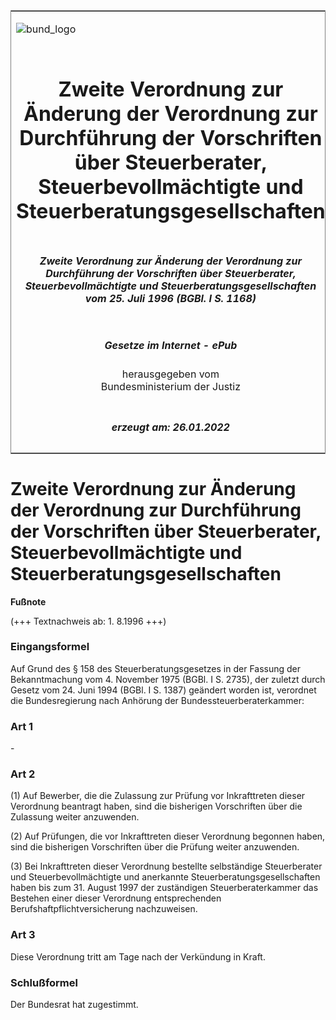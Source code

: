 <span id="DECKBLATT.html"></span>

<table border="0" frame="border" width="100%">

<tr valign="top">

<td align="left">

![bund\_logo](BfJ_2021_Web_de_de.gif)

</td>

<td align="right">

 

</td>

</tr>

<tr align="center" valign="middle">

<td colspan="2">

# Zweite Verordnung zur Änderung der Verordnung zur Durchführung der Vorschriften über Steuerberater, Steuerbevollmächtigte und Steuerberatungsgesellschaften

</td>

</tr>

<tr align="center" valign="middle">

<td colspan="2">

##### Zweite Verordnung zur Änderung der Verordnung zur Durchführung der Vorschriften über Steuerberater, Steuerbevollmächtigte und Steuerberatungsgesellschaften vom 25. Juli 1996 (BGBl. I S. 1168)

</td>

</tr>

<tr align="center" valign="middle">

<td colspan="2">

  
  

##### Gesetze im Internet - ePub  
  
herausgegeben vom  
Bundesministerium der Justiz

</td>

</tr>

<tr align="center" valign="bottom">

<td colspan="2">

  
  

##### erzeugt am: 26.01.2022

</td>

</tr>

</table>

<span id="BJNR116800996.html"></span>

# Zweite Verordnung zur Änderung der Verordnung zur Durchführung der Vorschriften über Steuerberater, Steuerbevollmächtigte und Steuerberatungsgesellschaften

<div>

  
**Fußnote**

<div class="jnhtml">

<div>

<div class="jurAbsatz">

(+++ Textnachweis ab: 1. 8.1996 +++)

</div>

</div>

</div>

</div>

<span id="BJNR116800996BJNE000100310.html"></span>

### Eingangsformel  

<div>

<div class="jnhtml">

<div>

<div class="jurAbsatz">

Auf Grund des § 158 des Steuerberatungsgesetzes in der Fassung der
Bekanntmachung vom 4. November 1975 (BGBl. I S. 2735), der zuletzt durch
Gesetz vom 24. Juni 1994 (BGBl. I S. 1387) geändert worden ist,
verordnet die Bundesregierung nach Anhörung der
Bundessteuerberaterkammer:

</div>

</div>

</div>

</div>

<span id="BJNR116800996BJNE000200310.html"></span>

### Art 1  

<div>

<div class="jnhtml">

<div>

<div class="jurAbsatz">

\-

</div>

</div>

</div>

</div>

<span id="BJNR116800996BJNE000300310.html"></span>

### Art 2  

<div>

<div class="jnhtml">

<div>

<div class="jurAbsatz">

(1) Auf Bewerber, die die Zulassung zur Prüfung vor Inkrafttreten dieser
Verordnung beantragt haben, sind die bisherigen Vorschriften über die
Zulassung weiter anzuwenden.

</div>

<div class="jurAbsatz">

(2) Auf Prüfungen, die vor Inkrafttreten dieser Verordnung begonnen
haben, sind die bisherigen Vorschriften über die Prüfung weiter
anzuwenden.

</div>

<div class="jurAbsatz">

(3) Bei Inkrafttreten dieser Verordnung bestellte selbständige
Steuerberater und Steuerbevollmächtigte und anerkannte
Steuerberatungsgesellschaften haben bis zum 31. August 1997 der
zuständigen Steuerberaterkammer das Bestehen einer dieser Verordnung
entsprechenden Berufshaftpflichtversicherung nachzuweisen.

</div>

</div>

</div>

</div>

<span id="BJNR116800996BJNE000400310.html"></span>

### Art 3  

<div>

<div class="jnhtml">

<div>

<div class="jurAbsatz">

Diese Verordnung tritt am Tage nach der Verkündung in Kraft.

</div>

</div>

</div>

</div>

<span id="BJNR116800996BJNE000500310.html"></span>

### Schlußformel  

<div>

<div class="jnhtml">

<div>

<div class="jurAbsatz">

Der Bundesrat hat zugestimmt.

</div>

</div>

</div>

</div>
